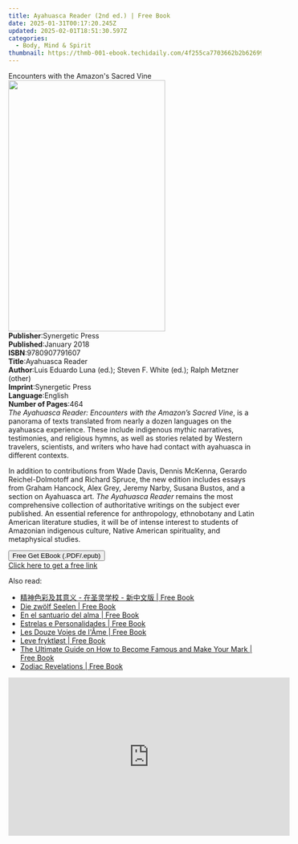 ```yaml
---
title: Ayahuasca Reader (2nd ed.) | Free Book
date: 2025-01-31T00:17:20.245Z
updated: 2025-02-01T18:51:30.597Z
categories:
  - Body, Mind & Spirit
thumbnail: https://thmb-001-ebook.techidaily.com/4f255ca7703662b2b626990c8c0b0a4d74855063eb55cc80a275b15e788a8c78.jpg
---
```

<main id="book-container">
  <div class="flex flex-col">
    <div class="book-brief flex-1 py-6 px-4 sm:p-6 md:py-10 md:px-8">
      <!-- brief-->
      <div class="book-brief-main">
        Encounters with the Amazon's Sacred Vine
      </div>
    </div>
    <div
      class="book-meta-info flex-1 grid gap-4 col-start-1 col-end-3 row-start-1 sm:mb-6 sm:grid-cols-4 lg:gap-6 lg:col-start-2 lg:row-end-6 lg:row-span-6 lg:mb-0"
    >
      <div
        class="book-meta-info-left place-content-center mt-4 p-4 text-sm leading-6 col-start-2 col-span-2 dark:text-slate-400"
      >
        <img
          class="w-full h-500 object-cover rounded-lg sm:h-255 sm:col-span-2 lg:col-span-full"
          src="https://img-001-ebook.techidaily.com/d0b9f6fb483996b3f15ccf2edfb6bc2c6b46abbb3c49a5fa76af13dde423c8d7.jpg"
          alt=""
          width="312"
          height="500"
        />
      </div>
      <div
        class="book-meta-info-right mt-2 col-start-1 row-start-2 col-span-3 self-center"
      >
        <!-- meta data  -->
        <div class="flex flex-col px-4 md:px-8">
          <div class="flex-1">
            <strong>Publisher</strong>:<span class="px-2"
              >Synergetic Press</span
            >
          </div>
          <div class="flex-1">
            <strong>Published</strong>:<span class="px-2">January 2018</span>
          </div>
          <div class="flex-1">
            <strong>ISBN</strong>:<span class="px-2">9780907791607</span>
          </div>
          <div class="flex-1">
            <strong>Title</strong>:<span class="px-2">Ayahuasca Reader</span>
          </div>
          <div class="flex-1">
            <strong>Author</strong>:<span class="px-2"
              >Luis Eduardo Luna (ed.); Steven F. White (ed.); Ralph Metzner
              (other)</span
            >
          </div>
          <div class="flex-1">
            <strong>Imprint</strong>:<span class="px-2">Synergetic Press</span>
          </div>
          <div class="flex-1">
            <strong>Language</strong>:<span class="px-2">English</span>
          </div>
          <div class="flex-1">
            <strong>Number of Pages</strong>:<span class="px-2">464</span>
          </div>
        </div>
      </div>
    </div>
    <div class="book-description flex-1 py-6 px-4 sm:p-6 md:py-10 md:px-8">
      <div class="book-description-main">
        <div accordion-content="" id="description">
          <i>The Ayahuasca Reader: Encounters with the Amazon’s Sacred Vine</i>,
          is a panorama of texts translated from nearly a dozen languages on the
          ayahuasca experience. These include indigenous mythic narratives,
          testimonies, and religious hymns, as well as stories related by
          Western travelers, scientists, and writers who have had contact with
          ayahuasca in different contexts.
          <p>
            In addition to contributions from Wade Davis, Dennis McKenna,
            Gerardo Reichel-Dolmotoff and Richard Spruce, the new edition
            includes essays from Graham Hancock, Alex Grey, Jeremy Narby, Susana
            Bustos, and a section on Ayahuasca art.
            <i> The Ayahuasca Reader</i> remains the most comprehensive
            collection of authoritative writings on the subject ever published.
            An essential reference for anthropology, ethnobotany and Latin
            American literature studies, it will be of intense interest to
            students of Amazonian indigenous culture, Native American
            spirituality, and metaphysical studies.
          </p>
        </div>
      </div>
    </div>
    <div class="book-excerpts flex-1 py-6 px-4 sm:p-6 md:py-10 md:px-8"></div>
    <div
      class="book-about-author flex-1 py-6 px-4 sm:p-6 md:py-10 md:px-8"
    ></div>
    <div class="book-free-get flex-1 py-6 px-4 sm:p-6 md:py-10 md:px-8">
      <button
        id="btn-free-get"
        class="bg-blue-500 hover:bg-blue-700 text-white font-bold py-2 px-4 rounded"
      >
        Free Get EBook (.PDF/.epub)
      </button>
      <div id="countdown-display" class="px-2 text-lg mt-2"></div>
      <a
        id="free-link"
        class="hidden bg-blue-500 hover:bg-blue-700 text-white font-bold py-2 px-4 rounded"
        href="https://www.ebooks.com/en-us/book/96489219/ayahuasca-reader/luis-eduardo-luna/"
        target="_blank"
        >Click here to get a free link</a
      >
    </div>
    <script>
      let countdownTime = 0;
      let countdownInterval = null;
      document
        .getElementById('btn-free-get')
        .addEventListener('click', startCountdown);
      function startCountdown() {
        countdownTime = new Date().getTime() + 60000 * 3;
        countdownInterval = setInterval(updateCountdown, 1000);
        document.getElementById('btn-free-get').disabled = true;
        document
          .getElementById('btn-free-get')
          .classList.add('bg-gray-500', 'cursor-not-allowed');
      }
      function updateCountdown() {
        let currentTime = new Date().getTime();
        let timeLeft = countdownTime - currentTime;
        let secondsLeft = Math.floor(timeLeft / 1000);
        document.getElementById('countdown-display').innerHTML =
          `Remaining time: ${secondsLeft} seconds.`;
        if (secondsLeft <= 0) {
          clearInterval(countdownInterval);
          document.getElementById('btn-free-get').classList.add('hidden');
          document.getElementById('free-link').classList.remove('hidden');
          document.getElementById('countdown-display').innerHTML = '';
        }
      }
    </script>
  </div>
</main>

<ins class="adsbygoogle"
      style="display:block"
      data-ad-client="ca-pub-7571918770474297"
      data-ad-slot="8358498916"
      data-ad-format="auto"
      data-full-width-responsive="true"></ins>
    

<span class="atpl-alsoreadstyle">Also read:</span>
<div><ul>
<li><a href="https://novels-ebooks.techidaily.com/211352882-9798869369734-57k56we6imy5b2p5yk5yw25osp5lmjic0g5zyo5zyj54g15a2m5qchic0g5paw5lit5pah54mi/"><u>精神色彩及其意义 - 在圣灵学校 - 新中文版 | Free Book</u></a></li>
<li><a href="https://novels-ebooks.techidaily.com/211352278-9791223001424-die-zwolf-seelen/"><u>Die zwölf Seelen | Free Book</u></a></li>
<li><a href="https://novels-ebooks.techidaily.com/211352664-9781685681197-en-el-santuario-del-alma/"><u>En el santuario del alma | Free Book</u></a></li>
<li><a href="https://novels-ebooks.techidaily.com/211352286-9791223001431-estrelas-e-personalidades/"><u>Estrelas e Personalidades | Free Book</u></a></li>
<li><a href="https://novels-ebooks.techidaily.com/211352269-9791223001400-les-douze-voies-de-lame/"><u>Les Douze Voies de l'Âme | Free Book</u></a></li>
<li><a href="https://novels-ebooks.techidaily.com/211352663-9781685681258-leve-fryktlost/"><u>Leve fryktløst | Free Book</u></a></li>
<li><a href="https://novels-ebooks.techidaily.com/211352265-9791223000694-the-ultimate-guide-on-how-to-become-famous-and-make-your-mark/"><u>The Ultimate Guide on How to Become Famous and Make Your Mark | Free Book</u></a></li>
<li><a href="https://novels-ebooks.techidaily.com/211352263-9791223001257-zodiac-revelations/"><u>Zodiac Revelations | Free Book</u></a></li>
</ul></div>

<!-- affiliate ads begin -->
<iframe width="560" height="315" src="https://www.youtube.com/embed/ZLb1ViO4WR8?si=g_aiHGNCd7eAvmDM" title="YouTube video player" frameborder="0" allow="accelerometer; autoplay; clipboard-write; encrypted-media; gyroscope; picture-in-picture; web-share" referrerpolicy="strict-origin-when-cross-origin" allowfullscreen></iframe>
<!-- affiliate ads end -->

